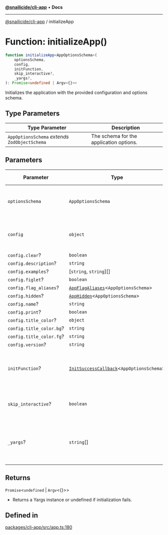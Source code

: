 [**@snailicide/cli-app**](../README.md) • **Docs**

---

[@snailicide/cli-app](../README.md) / initializeApp

# Function: initializeApp()

```ts
function initializeApp<AppOptionsSchema>(
    optionsSchema,
    config,
    initFunction,
    skip_interactive?,
    _yargs?,
): Promise<undefined | Argv<{}>>
```

Initializes the application with the provided configuration and options schema.

## Type Parameters

| Type Parameter | Description |
| --- | --- |
| `AppOptionsSchema` _extends_ `ZodObjectSchema` | The schema for the application options. |

## Parameters

| Parameter | Type | Default value | Description |
| --- | --- | --- | --- |
| `optionsSchema` | `AppOptionsSchema` | `undefined` | The schema for validating the application options. |
| `config` | `object` | `undefined` | The configuration object for the application. |
| `config.clear`? | `boolean` | `...` | - |
| `config.description`? | `string` | `...` | - |
| `config.examples`? | [`string`, `string`][] | `...` | - |
| `config.figlet`? | `boolean` | `...` | - |
| `config.flag_aliases`? | [`AppFlagAliases`](../type-aliases/AppFlagAliases.md)\<`AppOptionsSchema`\> | `undefined` | - |
| `config.hidden`? | [`AppHidden`](../type-aliases/AppHidden.md)\<`AppOptionsSchema`\> | `undefined` | - |
| `config.name`? | `string` | `...` | - |
| `config.print`? | `boolean` | `...` | - |
| `config.title_color`? | `object` | `...` | - |
| `config.title_color.bg`? | `string` | `...` | - |
| `config.title_color.fg`? | `string` | `...` | - |
| `config.version`? | `string` | `...` | - |
| `initFunction`? | [`InitSuccessCallback`](../type-aliases/InitSuccessCallback.md)\<`AppOptionsSchema`\> | `undefined` | The callback function to be called upon successful initialization. |
| `skip_interactive`? | `boolean` | `false` | Flag to skip interactive prompts. Default is `false` |
| `_yargs`? | `string`[] | `process.argv` | The command-line arguments to be parsed. Default is `process.argv` |

## Returns

`Promise`\<`undefined` \| `Argv`\<\{\}\>\>

-   Returns a Yargs instance or undefined if initialization fails.

## Defined in

[packages/cli-app/src/app.ts:180](https://github.com/gbtunney/snailicide-monorepo/blob/master/packages/cli-app/src/app.ts#L180)
